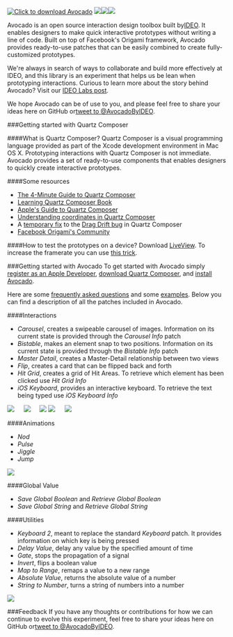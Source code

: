 [![](https://github.com/trive/avocado/raw/master/Other/logo.png "Click to download Avocado")](https://github.com/ideo/avocado/raw/master/Other/Avocado.zip)
<a href="https://developer.apple.com/register/index.action" target="_blank"><img src="https://github.com/trive/avocado/raw/master/Other/step1.png"/></a><a href="http://origami.facebook.com/quartzcomposer/" target="_blank"><img src="https://github.com/trive/avocado/raw/master/Other/step2.png"/></a><a href="https://github.com/ideo/avocado/raw/master/Other/Avocado.zip" target="_blank"><img src="https://github.com/trive/avocado/raw/master/Other/step3.png"/></a>

Avocado is an open source interaction design toolbox built by​ <a href="http://www.ideo.com" target="_blank">IDEO</a>.​ It ​enables designers to make quick interactive prototypes without writing a line of code.​ ​Built on top of Facebook's Origami framework, Avocado provides ready-to-use patches that can be easily combined to create fully-customized prototypes.​ 

We're always in search of ways to collaborate and build more effectively​ at IDEO, and this library is an experiment that helps us be lean when prototyping interactions.
Curious to learn more about the story behind Avocado? Visit our <a href="http://ideo.is/avocado_labs" target="_blank">IDEO Labs post</a>. 

We hope Avocado can be of use to you, and please feel free to share your ideas here on GitHub ​or​ <a href="https://twitter.com/AvocadoByIDEO" target="_blank">tweet to @AvocadoByIDEO</a>.​



###Getting started with Quartz Composer


####What is Quartz Composer?
Quartz Composer is a visual programming language provided as part of the Xcode development environment in Mac OS X.
Prototyping interactions with Quartz Composer is not immediate. Avocado provides a set of ready-to-use components that enables designers to quickly create interactive prototypes.

####Some resources
- <a href="https://vimeo.com/88468610" target="_blank">The 4-Minute Guide to Quartz Composer</a>
- <a href="http://www.amazon.com/Learning-Quartz-Composer-Hands-Creating/dp/0321636945" target="_blank">Learning Quartz Composer Book</a>
- <a href="https://developer.apple.com/library/mac/documentation/graphicsimaging/conceptual/QuartzComposerUserGuide/qc_intro/qc_intro.html#//apple_ref/doc/uid/TP40005381" target="_blank">Apple's Guide to Quartz Composer</a>
- <a href="http://macoscope.com/blog/quartz-composer-origami-mouse-headaches/" target="_blank">Understanding coordinates in Quartz Composer</a>
- A <a href="http://macoscope.com/blog/science-behind-snapping-scroll-part-i-dragging/" target="_blank">temporary fix</a> to the <a href="https://github.com/facebook/origami/issues/22" target="_blank">Drag Drift bug</a> in Quartz Composer
- <a href="https://www.facebook.com/groups/origami.community/" target="_blank">Facebook Origami's Community</a>

####How to test the prototypes on a device?
Download <a href="http://www.zambetti.com/projects/liveview" target="_blank">LiveView</a>. To increase the framerate you can use <a href="http://bomberstudios.com/post/54587126654/using-sketch-mirror-liveview-silkscreen-skala" target="_blank">this trick</a>.


###Getting started with Avocado
To get started with Avocado simply <a href="https://developer.apple.com/register/index.action" target="_blank">register as an Apple Developer</a>, <a href="http://origami.facebook.com/quartzcomposer/" target="_blank">download Quartz Composer</a>, and <a href="https://github.com/ideo/avocado/raw/master/Other/Avocado.zip" target="_blank">install Avocado</a>. 

Here are some <a href="https://github.com/ideo/avocado/blob/master/FAQ.md" target="_blank">frequently asked questions</a> and some <a href="https://github.com/ideo/avocado/tree/master/Examples" target="_blank">examples</a>. Below you can find a description of all the patches included in Avocado.

####Interactions
- _Carousel_, creates a swipeable carousel of images. Information on its current state is provided through the _Carousel Info_ patch
- _Bistable_, makes an element snap to two positions. Information on its current state is provided through the _Bistable Info_ patch
- _Master Detail_, creates a Master-Detail relationship between two views
- _Flip_, creates a card that can be flipped back and forth
- _Hit Grid_, creates a grid of Hit Areas. To retrieve which element has been clicked use _Hit Grid Info_
- _iOS Keyboard_, provides an interactive keyboard. To retrieve the text being typed use _iOS Keyboard Info_

<img src="https://github.com/trive/avocado/raw/master/Other/GIFs/Carousel.gif"/>
<img src="" height="0px" width="14px"/>
<img src="https://github.com/trive/avocado/raw/master/Other/GIFs/Keyboard.gif"/>
<img src="" height="0px" width="12px"/>
<img src="https://github.com/trive/avocado/raw/master/Other/GIFs/MasterDetail.gif"/>

<img src="https://github.com/trive/avocado/raw/master/Other/GIFs/Flip.gif"/>
<img src="" height="0px" width="14px"/>
<img src="https://github.com/trive/avocado/raw/master/Other/GIFs/Bistable.gif"/>

####Animations
- _Nod_
- _Pulse_
- _Jiggle_
- _Jump_

<img src="https://github.com/trive/avocado/raw/master/Other/GIFs/Animations.gif"/>

####Global Value
- _Save Global Boolean_ and _Retrieve Global Boolean_
- _Save Global String_ and _Retrieve Global String_

####Utilities
- _Keyboard 2_, meant to replace the standard _Keyboard_ patch. It provides information on which key is being pressed
- _Delay Value_, delay any value by the specified amount of time
- _Gate_, stops the propagation of a signal
- _Invert_, flips a boolean value
- _Map to Range_, remaps a value to a new range
- _Absolute Value_, returns the absolute value of a number
- _String to Number_, turns a string of numbers into a number

<img src="https://github.com/trive/avocado/raw/master/Other/GIFs/Delay.gif"/>


###Feedback
If you have any thoughts or contributions for how we can continue to evolve this experiment, feel free to share your ideas here on GitHub​ or​ <a href="https://twitter.com/AvocadoByIDEO" target="_blank">tweet to @AvocadoByIDEO</a>.

